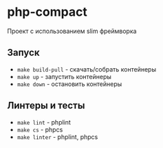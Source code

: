 # php-compact
Проект с использованием slim фреймворка

## Запуск

- `make build-pull` - скачать/собрать контейнеры
- `make up` - запустить контейнеры
- `make down` - остановить контейнеры

## Линтеры и тесты

- `make lint` - phplint
- `make cs` - phpcs
- `make linter` - phplint, phpcs
